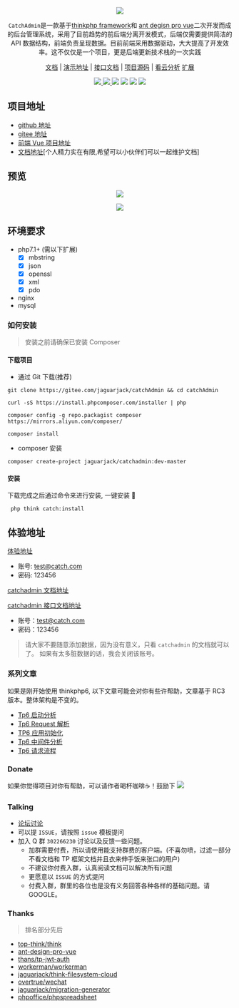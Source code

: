 <p align="center">
    <img src="https://cdn.learnku.com/uploads/images/202005/17/18206/zSuf7Ce5kM.png!large">
</p>


<p align="center"><code>CatchAdmin</code>是一款基于<a href="http://www.thinkphp.cn/" target="_blank">thinkphp framework</a>和
<a href="https://pro.loacg.com/docs/getting-started">ant degisn pro vue</a>二次开发而成的后台管理系统，采用了目前趋势的前后端分离开发模式，后端仅需要提供简洁的 API 数据结构，前端负责呈现数据。目前前端采用数据驱动，大大提高了开发效率。这不仅仅是一个项目，更是后端更新技术栈的一次实践</p>

<p align="center">
<a href="http://doc.catchadmin.com/">文档</a> |
<a href="http://vue.catchadmin.com">演示地址</a> |
<a href="http://apidoc.catchadmin.com">接口文档</a> |
<a href="https://gitee.com/jaguarjack/catchAdmin">项目源码</a> |
<a href="https://www.kancloud.cn/akasishikelu/thinkphp6">看云分析</a> 
<a href="#extensions">扩展</a>
</p>

<p align="center">
    <a href="https://gitee.com/jaguarjack/catchAdmin" target="_blank">
        <img src="https://svg.hamm.cn/gitee.svg?type=star&user=jaguarjack&project=catchAdmin"/>
    </a >
    <a href="https://gitee.com/jaguarjack/catchAdmin" target="_blank">
        <img src="https://svg.hamm.cn/gitee.svg?type=fork&user=jaguarjack&project=catchAdmin"/>
    </a >
    <img src="https://svg.hamm.cn/badge.svg?key=Base&value=ThinkPHP6"/>
    <img src="https://svg.hamm.cn/badge.svg?key=Data&value=MySQL5.5"/>
    <img src="https://svg.hamm.cn/badge.svg?key=Runtime&value=PHP7.1"/>
    <img src="https://svg.hamm.cn/badge.svg?key=License&value=Apache-2.0"/>
</p >

## 项目地址
- [github 地址](https://github.com/yanwenwu/catch-admin)
- [gitee 地址](https://gitee.com/jaguarjack/catchAdmin)
- [前端 Vue 项目地址](https://github.com/yanwenwu/catch-admin-vue)
- [文档地址](https://github.com/catch-admin/document)[个人精力实在有限,希望可以小伙伴们可以一起维护文档]
## 预览
<p align="center">
    <img src="https://cdn.learnku.com/uploads/images/202005/17/18206/0ECPy72zUZ.png!large">
</p>
<p align="center">
    <img src="https://cdn.learnku.com/uploads/images/202005/17/18206/ngzSU0A9SI.png!large">
</p>

## 环境要求
- php7.1+ (需以下扩展)
    - [x] mbstring
    - [x] json
    - [x] openssl
    - [x] xml
    - [x] pdo
- nginx
- mysql

### 如何安装
> 安装之前请确保已安装 Composer

#### 下载项目
- 通过 Git 下载(推荐)
```shell
git clone https://gitee.com/jaguarjack/catchAdmin && cd catchAdmin

curl -sS https://install.phpcomposer.com/installer | php

composer config -g repo.packagist composer https://mirrors.aliyun.com/composer/

composer install

```
- composer 安装
```shell
composer create-project jaguarjack/catchadmin:dev-master
```

#### 安装
下载完成之后通过命令来进行安装, 一键安装 🚀
```shell
 php think catch:install 
```

## 体验地址

[体验地址](http://vue.catchadmin.com)
- 账号: test@catch.com 
- 密码: 123456

[catchadmin 文档地址](http://doc.catchadmin.com)

[catchadmin 接口文档地址](http://apidoc.catchadmin.com)
- 账号：test@catch.com
- 密码：123456

> 请大家不要随意添加数据，因为没有意义，只看 `catchadmin` 的文档就可以了。
如果有太多脏数据的话，我会关闭该账号。

### 系列文章
如果是刚开始使用 thinkphp6, 以下文章可能会对你有些许帮助，文章基于 RC3 版本。整体架构是不变的。
- [Tp6 启动分析](https://www.kancloud.cn/akasishikelu/thinkphp6/1129385)
- [Tp6 Request 解析](https://www.kancloud.cn/akasishikelu/thinkphp6/1134496)
- [TP6 应用初始化](https://www.kancloud.cn/akasishikelu/thinkphp6/1130427)
- [Tp6 中间件分析](https://www.kancloud.cn/akasishikelu/thinkphp6/1136616)
- [Tp6 请求流程](https://www.kancloud.cn/akasishikelu/thinkphp6/1136608)

### Donate
如果你觉得项目对你有帮助，可以请作者喝杯咖啡☕️！鼓励下
<img src="https://cdn.learnku.com/uploads/images/202008/11/18206/e6qAAM8Bod.jpg!large">

### Talking
- [论坛讨论](http://bbs.catchadmin.com)
- 可以提 `ISSUE`，请按照 `issue` 模板提问
- 加入 Q 群 `302266230` 讨论以及反馈一些问题。
    - 加群需要付费，所以请使用能支持群费的客户端。(不喜勿喷，过滤一部分不看文档和 TP 框架文档并且衣来伸手饭来张口的用户)
    - 不建议你付费入群，认真阅读文档可以解决所有问题
    - 更愿意以 `ISSUE` 的方式提问
    - 付费入群，群里的各位也是没有义务回答各种各样的基础问题。请 GOOGLE。

### Thanks
> 排名部分先后

- [top-think/think](https://github.com/top-think/think)
- [ant-design-pro-vue](https://github.com/sendya/ant-design-pro-vue)
- [thans/tp-jwt-auth](https://packagist.org/packages/thans/tp-jwt-auth)
- [workerman/workerman](https://github.com/walkor/Workerman)
- [jaguarjack/think-filesystem-cloud](https://github.com/yanwenwu/think-filesystem-cloud)
- [overtrue/wechat](https://github.com/overtrue/wechat)
- [jaguarjack/migration-generator](https://github.com/yanwenwu/migration-generator)
- [phpoffice/phpspreadsheet](https://github.com/PHPOffice/PhpSpreadsheet)
